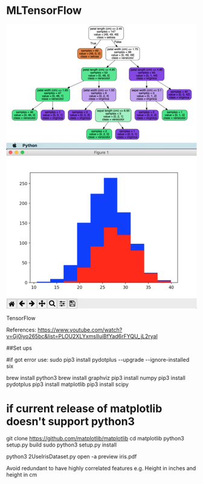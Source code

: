 # MLTensorFlow
<img src="image/IrisDecisionTree.png" width="600"><br>
<img src="image/DogHeightHistogram.png" width="600"><br>

TensorFlow

References:
https://www.youtube.com/watch?v=Gj0iyo265bc&list=PLOU2XLYxmsIIuiBfYad6rFYQU_jL2ryal

##Set ups

#if got error use: 
sudo pip3 install pydotplus --upgrade --ignore-installed six

brew install python3
brew install graphviz
pip3 install numpy
pip3 install pydotplus
pip3 install matplotlib
pip3 install scipy

# if current release of matplotlib doesn't support python3
git clone https://github.com/matplotlib/matplotlib
cd matplotlib
python3 setup.py build
sudo python3 setup.py install

python3 2UseIrisDataset.py
open -a preview iris.pdf

Avoid redundant to have highly correlated features 
e.g. Height in inches and height in cm 



